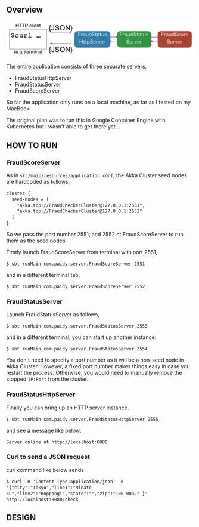 ## Overview

![overview](images/overview.png)

The entire application consists of three separate servers, 

* FraudStatusHttpServer
* FraudStatusServer
* FraudScoreServer

So far the application only runs on a local machine, as far as I tested on my MacBook.

The original plan was to run this in Google Container Engine with Kubernetes but I wasn't able to get there yet...

## HOW TO RUN

### FraudScoreServer 

As in `src/main/resources/application.conf`, the Akka Cluster seed nodes are hardcoded as follows:

``` 
cluster {
  seed-nodes = [
    "akka.tcp://FraudCheckerCluster@127.0.0.1:2551",
    "akka.tcp://FraudCheckerCluster@127.0.0.1:2552"
  ]
}
```

So we pass the port number 2551, and 2552 ot FraudScoreServer to run them as the seed nodes.

Firstly launch FraudScoreServer from terminal with port 2551,

```
$ sbt runMain com.paidy.server.FraudScoreServer 2551
```

and in a different terminal tab,

```
$ sbt runMain com.paidy.server.FraudScoreServer 2552
```

### FraudStatusServer 

Launch FraudStatusServer as follows,

```
$ sbt runMain com.paidy.server.FraudStatusServer 2553
```

and in a different terminal, you can start up another instance:

```
$ sbt runMain com.paidy.server.FraudStatusServer 2554
```

You don't need to specify a port number as it will be a non-seed node in Akka Cluster.
However, a fixed port number makes things easy in case you restart the process. Otherwise,
you would need to manually remove the stopped `IP:Port` from the cluster.

### FraudStatusHttpServer 

Finally you can bring up an HTTP server instance.

```
$ sbt runMain com.paidy.server.FraudStatusHttpServer 2555
```

and see a message like below:

```
Server online at http://localhost:8080
```

### Curl to send a JSON request

curl command like below sends 

```
$ curl -H 'Content-Type:application/json' -d '{"city":"Tokyo","line1":"Minato-ku","line2":"Roppongi","state":"","zip":"106-0032" }' http://localhost:8080/check
```

## DESIGN

